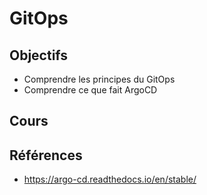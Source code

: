 # GitOps

## Objectifs

- Comprendre les principes du GitOps
- Comprendre ce que fait ArgoCD

## Cours

<Reveate markdown-file="/lessons/gitops.md" />

## Références

- https://argo-cd.readthedocs.io/en/stable/
